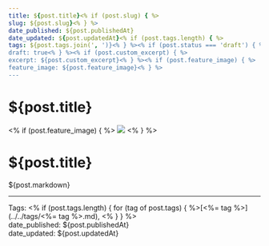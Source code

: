 ```yaml
---
title: ${post.title}<% if (post.slug) { %>
slug: ${post.slug}<% } %>
date_published: ${post.publishedAt}
date_updated: ${post.updatedAt}<% if (post.tags.length) { %>
tags: ${post.tags.join(', ')}<% } %><% if (post.status === 'draft') { %>
draft: true<% } %><% if (post.custom_excerpt) { %>
excerpt: ${post.custom_excerpt}<% } %><% if (post.feature_image) { %>
feature_image: ${post.feature_image}<% } %>
---
```


# ${post.title}
<% if (post.feature_image) { %>
![](${post.feature_image})
<% } %>

# ${post.title}

${post.markdown}

---
Tags: <% if (post.tags.length) { 
  for (tag of post.tags) {
    %>[<%= tag %>](../../tags/<%= tag %>.md), <%
  }
}
%>  
date_published: ${post.publishedAt}  
date_updated: ${post.updatedAt}   